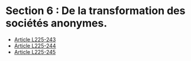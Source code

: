 # Section 6 : De la transformation des sociétés anonymes.

- [Article L225-243](article-l225-243.md)
- [Article L225-244](article-l225-244.md)
- [Article L225-245](article-l225-245.md)
